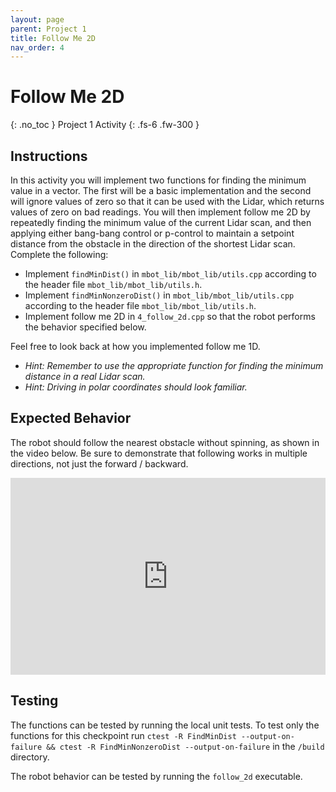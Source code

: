 ```yaml
---
layout: page
parent: Project 1
title: Follow Me 2D
nav_order: 4
---
```


# Follow Me 2D
{: .no_toc }
Project 1 Activity
{: .fs-6 .fw-300 }

## Instructions

In this activity you will implement two functions for finding the minimum value in a vector. The first will be a basic implementation and the second will ignore values of zero so that it can be used with the Lidar, which returns values of zero on bad readings. You will then implement follow me 2D by repeatedly finding the minimum value of the current Lidar scan, and then applying either bang-bang control or p-control to maintain a setpoint distance from the obstacle in the direction of the shortest Lidar scan. Complete the following:

- Implement ```findMinDist()``` in ```mbot_lib/mbot_lib/utils.cpp``` according to the header file ```mbot_lib/mbot_lib/utils.h```.
- Implement ```findMinNonzeroDist()``` in ```mbot_lib/mbot_lib/utils.cpp``` according to the header file ```mbot_lib/mbot_lib/utils.h```.
- Implement follow me 2D in ```4_follow_2d.cpp``` so that the robot performs the behavior specified below.

Feel free to look back at how you implemented follow me 1D.

- *Hint: Remember to use the appropriate function for finding the minimum distance in a real Lidar scan.*
- *Hint: Driving in polar coordinates should look familiar.*

## Expected Behavior

The robot should follow the nearest obstacle without spinning, as shown in the video below. Be sure to demonstrate that following works in multiple directions, not just the forward / backward.

<iframe style="max-width: 100%;" class="centered" width="560" height="315" src="https://www.youtube.com/embed/Dg6IREtXIS0?si=4PyFbt7oCZn5iOkq" title="YouTube video player" frameborder="0" allow="accelerometer; autoplay; clipboard-write; encrypted-media; gyroscope; picture-in-picture; web-share" allowfullscreen></iframe><br/>

## Testing
The functions can be tested by running the local unit tests. To test only the functions for this checkpoint run ```ctest -R FindMinDist --output-on-failure && ctest -R FindMinNonzeroDist --output-on-failure``` in the ```/build``` directory.

The robot behavior can be tested by running the ```follow_2d``` executable. 
